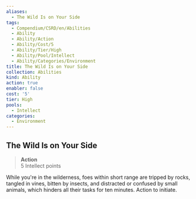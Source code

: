 ```yaml
---
aliases:
  - The Wild Is on Your Side
tags:
  - Compendium/CSRD/en/Abilities
  - Ability
  - Ability/Action
  - Ability/Cost/5
  - Ability/Tier/High
  - Ability/Pool/Intellect
  - Ability/Categories/Environment
title: The Wild Is on Your Side
collection: Abilities
kind: Ability
action: true
enabler: false
cost: '5'
tier: High
pools:
  - Intellect
categories:
  - Environment
---
```

## The Wild Is on Your Side  
>**Action**  
>5 Intellect points
  
While you're in the wilderness, foes within short range are tripped by rocks, tangled in vines, bitten by insects, and distracted or confused by small animals, which hinders all their tasks for ten minutes. Action to initiate.
